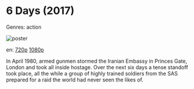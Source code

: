# 6 Days (2017)

Genres: action

![poster](http://image.tmdb.org/t/p/w500/yRbC0uRj1RDmF0JLon83il2dkR0.jpg)

en:
  [720p](magnet:?xt=urn:btih:95A452632FF41F64DC958D513694B3FC0B6D6835&tr=udp://glotorrents.pw:6969/announce&tr=udp://tracker.opentrackr.org:1337/announce&tr=udp://torrent.gresille.org:80/announce&tr=udp://tracker.openbittorrent.com:80&tr=udp://tracker.coppersurfer.tk:6969&tr=udp://tracker.leechers-paradise.org:6969&tr=udp://p4p.arenabg.ch:1337&tr=udp://tracker.internetwarriors.net:1337)
  [1080p](magnet:?xt=urn:btih:52F95DD4D5F0AA95237AEA81F25B851193BAC75D&tr=udp://glotorrents.pw:6969/announce&tr=udp://tracker.opentrackr.org:1337/announce&tr=udp://torrent.gresille.org:80/announce&tr=udp://tracker.openbittorrent.com:80&tr=udp://tracker.coppersurfer.tk:6969&tr=udp://tracker.leechers-paradise.org:6969&tr=udp://p4p.arenabg.ch:1337&tr=udp://tracker.internetwarriors.net:1337)
  


In April 1980, armed gunmen stormed the Iranian Embassy in Princes Gate, London and took all inside hostage. Over the next six days a tense standoff took place, all the while a group of highly trained soldiers from the SAS prepared for a raid the world had never seen the likes of.